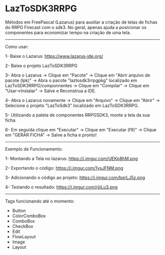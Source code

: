 # LazToSDK3RRPG
Métodos em FreePascal (Lazarus) para auxiliar a criação de telas de fichas do RRPG Firecast com o sdk3.
No geral, apenas ajuda a posicionar os componentes para economizar tempo na criação de uma tela.

------
Como usar:

1-  Baixe o Lazarus: https://www.lazarus-ide.org/

2-  Baixe o projeto LazToSDK3RRPG

3-  Abra o Lazarus -> Clique em "Pacote" -> Clique em "Abrir arquivo de pacote (lpk)" -> Abra o pacote "laztosdk3rrpgpkg" localizado em LazToSDK3RRPG/componnentes -> Clique em "Compilar" -> Clique em "Usar->Instalar" -> Salve e Reconstrua a IDE.

4-  Abra o Lazarus novamente -> Clique em "Arquivo" ->  Clique em "Abrir" -> Selecione o projeto "LazToSdk3" localizado em LazToSDK3RRPG.

5-  Utilizando a paleta de componentes RRPGSDK3, monte a tela da sua ficha.

6-  Em seguida clique em "Executar" -> Clique em "Executar (f9)" -> Clique em "GERAR FICHA" -> Salve a ficha e pronto!

-------
Exemplo de Funcionamento:

1- Montando a Tela no lazarus: https://i.imgur.com/UEKp8hM.png

2- Exportando o código: https://i.imgur.com/1ysJFNM.png

3- Adicionando o código ao projeto: https://i.imgur.com/bqrLJ5z.png

4- Testando o resultado: https://i.imgur.com/rjjiLu3.png


-------
Tags funcionando até o momento:

- Button
- ColorComboBox
- ComboBox
- CheckBox
- Edit
- FlowLayout
- Image
- Layout
